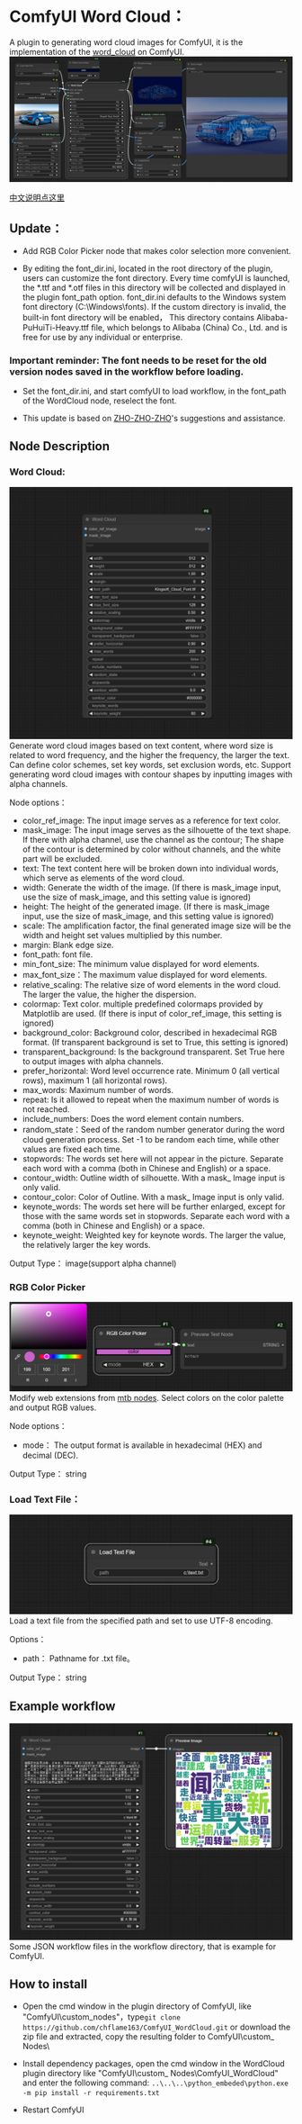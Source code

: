# ComfyUI Word Cloud：
A plugin to generating word cloud images for ComfyUI, it is the implementation of the [word_cloud](https://github.com/amueller/word_cloud) on ComfyUI.
![image](image/comfy_wordcloud_advance.png)

[中文说明点这里](./README_CN.MD)

## Update：
* Add RGB Color Picker node that makes color selection more convenient.

* By editing the font_dir.ini, located in the root directory of the plugin, users can customize the font directory. Every time comfyUI is launched, the *.ttf and *.otf files 
in this directory will be collected and displayed in the plugin font_path option.
font_dir.ini defaults to the Windows system font directory (C:\Windows\fonts).
If the custom directory is invalid, the built-in font directory will be enabled，
This directory contains Alibaba-PuHuiTi-Heavy.ttf file, which belongs to Alibaba (China) Co., Ltd. and is free for use by any individual or enterprise.


### Important reminder: The font needs to be reset for the old version nodes saved in the workflow before loading.
* Set the font_dir.ini, and start comfyUI to load workflow, in the font_path of the WordCloud node, reselect the font.

* This update is based on [ZHO-ZHO-ZHO](https://github.com/ZHO-ZHO-ZHO/ComfyUI-Text_Image-Composite)'s suggestions and assistance.


## Node Description

### Word Cloud:
![image](image/word_cloud.png)
Generate word cloud images based on text content, where word size is related to word frequency, and the higher the frequency, the larger the text. Can define color schemes, set key words, set exclusion words, etc. Support generating word cloud images with contour shapes by inputting images with alpha channels.

Node options：   
* color_ref_image: The input image serves as a reference for text color.
* mask_image: The input image serves as the silhouette of the text shape. If there with alpha channel, use the channel as the contour; The shape of the contour is determined by color without channels, and the white part will be excluded.
* text: The text content here will be broken down into individual words, which serve as elements of the word cloud.
* width: Generate the width of the image. (If there is mask_image input, use the size of mask_image, and this setting value is ignored)
* height: The height of the generated image. (If there is mask_image input, use the size of mask_image, and this setting value is ignored)
* scale: The amplification factor, the final generated image size will be the width and height set values multiplied by this number.
* margin: Blank edge size.
* font_path: font file.
* min_font_size: The minimum value displayed for word elements.
* max_font_size：The maximum value displayed for word elements.
* relative_scaling: The relative size of word elements in the word cloud. The larger the value, the higher the dispersion.
* colormap: Text color. multiple predefined colormaps provided by Matplotlib are used. (If there is input of color_ref_image, this setting is ignored)
* background_color: Background color, described in hexadecimal RGB format. (If transparent background is set to True, this setting is ignored)
* transparent_background: Is the background transparent. Set True here to output images with alpha channels.
* prefer_horizontal: Word level occurrence rate. Minimum 0 (all vertical rows), maximum 1 (all horizontal rows).
* max_words: Maximum number of words.
* repeat: Is it allowed to repeat when the maximum number of words is not reached.
* include_numbers: Does the word element contain numbers.
* random_state：Seed of the random number generator during the word cloud generation process. Set -1 to be random each time, while other values are fixed each time.
* stopwords: The words set here will not appear in the picture. Separate each word with a comma (both in Chinese and English) or a space.
* contour_width: Outline width of silhouette. With a mask_ Image input is only valid.
* contour_color: Color of Outline. With a mask_ Image input is only valid.
* keynote_words: The words set here will be further enlarged, except for those with the same words set in stopwords. Separate each word with a comma (both in Chinese and English) or a space.
* keynote_weight: Weighted key for keynote words. The larger the value, the relatively larger the key words.

Output Type：
image(support alpha channel)

### RGB Color Picker
![image](image/rgb_color_picker.png)
Modify web extensions from [mtb nodes](https://github.com/melMass/comfy_mtb). Select colors on the color palette and output RGB values.


Node options：   
* mode： The output format is available in hexadecimal (HEX) and decimal (DEC).  

Output Type： 
string

### Load Text File：
![image](image/load_text_file.png)
Load a text file from the specified path and set to use UTF-8 encoding.

Options：   
* path： Pathname for .txt file。   

Output Type： 
string

## Example workflow

![image](image/comfy_wordcloud_simple.png)
Some JSON workflow files in the workflow directory, that is example for ComfyUI.

## How to install  

* Open the cmd window in the plugin directory of ComfyUI, like "ComfyUI\custom_nodes\"，type```git clone https://github.com/chflame163/ComfyUI_WordCloud.git```
or download the zip file and extracted, copy the resulting folder to ComfyUI\custom_ Nodes\

* Install dependency packages, open the cmd window in the WordCloud plugin directory like "ComfyUI\custom_ Nodes\ComfyUI_WordCloud" and enter the following command:
```..\..\..\python_embeded\python.exe -m pip install -r requirements.txt```

* Restart ComfyUI

